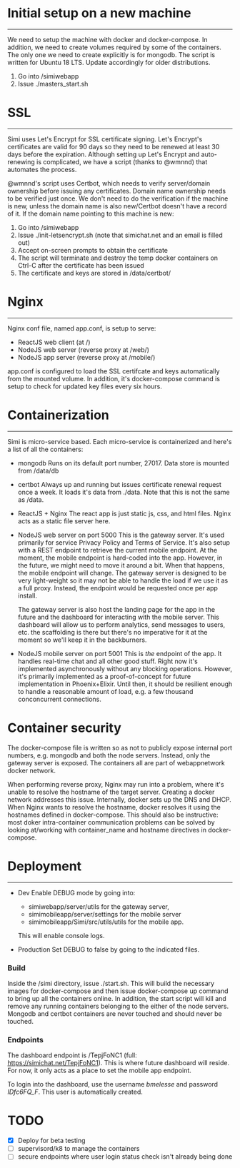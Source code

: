 # Initial setup on a new machine
---

We need to setup the machine with docker and docker-compose. In addition, we need to 
create volumes required by some of the containers. The only one we need to create 
explicitly is for mongodb. The script is written for Ubuntu 18 LTS. Update accordingly
for older distributions.

1. Go into /simiwebapp
2. Issue ./masters_start.sh


# SSL
---
Simi uses Let's Encrypt for SSL certificate signing. Let's Encrypt's certificates are 
valid for 90 days so they need to be renewed at least 30 days before the expiration. 
Although setting up Let's Encrypt and auto-renewing is complicated, we have a script 
(thanks to @wmnnd) that automates the process. 

@wmnnd's script uses Certbot, which needs to verify server/domain ownership before 
issuing any certificates. Domain name ownership needs to be verified just once. We
don't need to do the verification if the machine is new, unless the domain name is 
also new/Certbot doesn't have a record of it. If the domain name pointing to this 
machine is new:

1. Go into /simiwebapp
2. Issue ./init-letsencrypt.sh (note that simichat.net and an email is filled out)
3. Accept on-screen prompts to obtain the certificate
4. The script will terminate and destroy the temp docker containers on Ctrl-C after
    the certificate has been issued
5. The certificate and keys are stored in /data/certbot/


# Nginx
---

Nginx conf file, named app.conf, is setup to serve:
- ReactJS web client (at /)
- NodeJS web server (reverse proxy at /web/)
- NodeJS app server (reverse proxy at /mobile/)

app.conf is configured to load the SSL certifcate and keys automatically from the
mounted volume. In addition, it's docker-compose command is setup to check for updated 
key files every six hours. 


# Containerization
---

Simi is micro-service based. Each micro-service is containerized and here's a list of 
all the containers:
- mongodb
    Runs on its default port number, 27017. Data store is mounted from /data/db
- certbot
    Always up and running but issues certificate renewal request once a week. It loads 
it's data from ./data. Note that this is not the same as /data.  
- ReactJS + Nginx 
    The react app is just static js, css, and html files. Nginx acts as a static file
server here. 
- NodeJS web server on port 5000
    This is the gateway server. It's used primarily for service Privacy Policy and Terms of Service. It's also setup with a REST endpoint to retrieve the current mobile endpoint. At the moment, the mobile endpoint is hard-coded into the app. However, in the future, we might need to move it around a bit. When that happens, the mobile endpoint will change. The gateway server is designed to be very light-weight so it may not be able to handle the load if we use it as a full proxy. Instead, the endpoint would be requested once per app install. 

    The gateway server is also host the landing page for the app in the future and the dashboard for interacting with the mobile server. This dashboard will allow us to perform analytics, send messages to users, etc. the scaffolding is there but there's no imperative for it at the moment so we'll keep it in the backburners. 

- NodeJS mobile server on port 5001
    This is *the* endpoint of the app. It handles real-time chat and all other good 
stuff. Right now it's implemented asynchronously without any blocking operations. 
However, it's primarily implemented as a proof-of-concept for future implementation 
in Phoenix+Elixir. Until then, it should be resilient enough to handle a reasonable 
amount of load, e.g. a few thousand conconcurrent connections.

# Container security
The docker-compose file is written so as not to publicly expose internal port 
numbers, e.g. mongodb and both the node servers. Instead, only the gateway 
server is exposed. The containers all are part of webappnetwork docker network.

When performing reverse proxy, Nginx may run into a problem, where it's unable 
to resolve the hostname of the target server. Creating a docker network addresses
this issue. Internally, docker sets up the DNS and DHCP. When Nginx wants to 
resolve the hostname, docker resolves it using the hostnames defined in docker-compose.
This should also be instructive: most doker intra-container communication problems 
can be solved by looking at/working with container_name and hostname directives in
docker-compose.

# Deployment
---
- Dev 
    Enable DEBUG mode by going into:
    - simiwebapp/server/utils for the gateway server, 
    - simimobileapp/server/settings for the mobile server 
    - simimobileapp/Simi/src/utils/utils for the mobile app. 
    
    This will enable console logs. 

- Production 
    Set DEBUG to false by going to the indicated files. 

### Build 
Inside the /simi directory, issue ./start.sh. This will build the necessary 
images for docker-compose and then issue docker-compose up command to bring up 
all the containers online. In addition, the start script will kill and remove 
any running containers belonging to the either of the node servers. Mongodb and 
certbot containers are never touched and should never be touched. 

### Endpoints 
The dashboard endpoint is /TepjFoNC1 (full: https://simichat.net/TepjFoNC1). This
is where future dashboard will reside. For now, it only acts as a place to set 
the mobile app endpoint. 

To login into the dashboard, use the username *bmelesse* and password *IDfc6FQ_F*.
This user is automatically created.

# TODO 
- [x] Deploy for beta testing
- [ ] supervisord/k8 to manage the containers 
- [ ] secure endpoints where user login status check isn't already being done